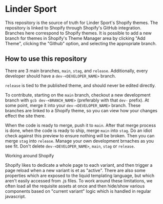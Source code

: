 # Linder Sport

This repository is the source of truth for Linder Sport's Shopify themes. The repository is linked to Shopify through Shopify's GitHub integration. Branches here correspond to Shopify themes. It is possible to add a new branch for themes in Shopify's Theme Manager area by clicking "Add Theme", clicking the "Github" option, and selecting the appropriate branch.

## How to use this repository

There are 3 main branches, `main`, `stag`, and `release`. Additionally, every developer should have a `dev-<DEVELOPER_NAME>` branch.

`release` is tied to the published theme, and should never be edited directly.

To contribute, starting on the `main` branch, checkout a new development branch with `gcb dev-<BRANCH_NAME>` (preferably with that `dev-` prefix). At some point, merge it into your `dev-<DEVELOPER_NAME>` branch. These branches are linked to a Shopify theme, so you can view how your changes effect the site there.

When the code is ready to merge, push it to `main`. After that merge process is done, when the code is ready to ship, merge `main` into `stag`. Do an idiot check against this preview to ensure nothing will be broken. Then you can merge `stag` into `release`. Manage your own development brnaches as you see fit. Don't delete `dev-<DEVELOPER_NAME>`, `main`, `stag` or `release`.


Working around Shopify

Shopify likes to dedicate a whole page to each variant, and then trigger a page reload when a new variant is et as "active". There are also some properties which are exposed to the liquid templating language, but which aren't easily accessed from .js files. To work around these limitations, we often load all the requisite assets at once and then hide/show various components based on "current variant" logic which is handled in regular javascript.